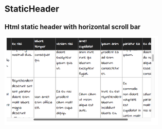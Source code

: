 StaticHeader
=============

Html static header with horizontal scroll bar 
----------------------------------------

<img src="stam/ScreenShot.png">
